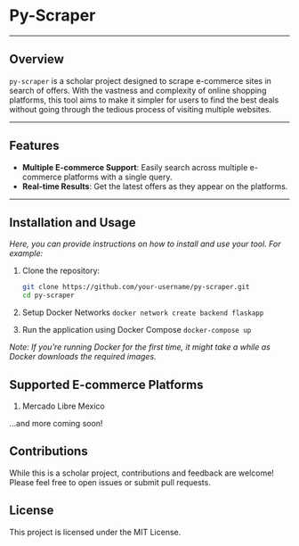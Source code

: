 # Py-Scraper

---

## Overview

`py-scraper` is a scholar project designed to scrape e-commerce sites in search of offers. With the vastness and complexity of online shopping platforms, this tool aims to make it simpler for users to find the best deals without going through the tedious process of visiting multiple websites.

---

## Features

- **Multiple E-commerce Support**: Easily search across multiple e-commerce platforms with a single query.
- **Real-time Results**: Get the latest offers as they appear on the platforms.

---

## Installation and Usage

*Here, you can provide instructions on how to install and use your tool. For example:*

1. Clone the repository:
   ```bash
   git clone https://github.com/your-username/py-scraper.git
   cd py-scraper
   ```
2. Setup Docker Networks
    ```docker network create backend flaskapp```
    
3. Run the application using Docker Compose
    ```docker-compose up```

_Note: If you're running Docker for the first time, it might take a while as Docker downloads the required images._

## Supported E-commerce Platforms

1. Mercado Libre Mexico
   
...and more coming soon!

## Contributions
While this is a scholar project, contributions and feedback are welcome! Please feel free to open issues or submit pull requests.

## License

This project is licensed under the MIT License.
